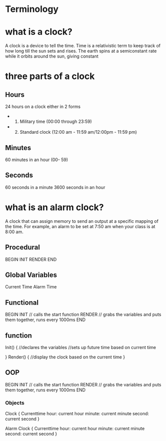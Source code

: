 # Terminology 
# what is a clock? 
A clock is a device to tell the time. Time is a relativistic term to keep track of how long till the sun sets and rises. The earth spins at a semiconstant rate while it orbits around the sun, giving constant 

# three parts of a clock
## Hours
24 hours on a clock either in 2 forms
* 1. Military time (00:00 through 23:59)
* 2. Standard clock (12:00 am - 11:59 am/12:00pm  - 11:59 pm)
## Minutes
60 minutes in an hour (00- 59)

## Seconds
 60 seconds in a minute 
 3600 seconds in an hour
 
 # what is an alarm clock?
 
 A clock that can assign memory to send an output at a specific mapping of the time.
 For example, an alarm to be set at 7:50 am when your class is at 8:00 am.
 
## Procedural
BEGIN
INIT
RENDER
END
## Global Variables
Current Time
Alarm Time

## Functional
BEGIN
INIT // calls the start function
RENDER // grabs the variables and puts them together, runs every 1000ms 
END

## function
Init() { //declares the variables
//sets up future time based on current time

}
Render()
{
//display the clock based on the current time
}

## OOP
BEGIN
INIT // calls the start function
RENDER // grabs the variables and puts them together, runs every 1000ms 
END

### Objects 
Clock
{
Currenttime
hour: current hour
minute: current minute
second: current second
}

Alarm Clock
{
Currenttime
hour: current hour
minute: current minute
second: current second
}


